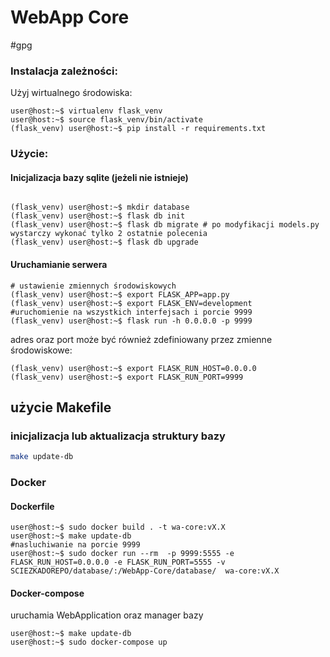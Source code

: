 # WebApp Core
#gpg

### Instalacja zależności:

Użyj wirtualnego środowiska:

```console
user@host:~$ virtualenv flask_venv
user@host:~$ source flask_venv/bin/activate
(flask_venv) user@host:~$ pip install -r requirements.txt

```

### Użycie:

#### Inicjalizacja bazy sqlite (jeżeli nie istnieje)

```console

(flask_venv) user@host:~$ mkdir database
(flask_venv) user@host:~$ flask db init
(flask_venv) user@host:~$ flask db migrate # po modyfikacji models.py wystarczy wykonać tylko 2 ostatnie polecenia 
(flask_venv) user@host:~$ flask db upgrade

```

#### Uruchamianie serwera

```console
# ustawienie zmiennych środowiskowych
(flask_venv) user@host:~$ export FLASK_APP=app.py 
(flask_venv) user@host:~$ export FLASK_ENV=development
#uruchomienie na wszystkich interfejsach i porcie 9999
(flask_venv) user@host:~$ flask run -h 0.0.0.0 -p 9999
```

adres oraz port może być również zdefiniowany przez zmienne środowiskowe:

```console
(flask_venv) user@host:~$ export FLASK_RUN_HOST=0.0.0.0
(flask_venv) user@host:~$ export FLASK_RUN_PORT=9999
```

## użycie Makefile

### inicjalizacja lub  aktualizacja struktury bazy 

```bash
make update-db
```

### Docker

#### Dockerfile

```console
user@host:~$ sudo docker build . -t wa-core:vX.X
user@host:~$ make update-db
#nasluchiwanie na porcie 9999
user@host:~$ sudo docker run --rm  -p 9999:5555 -e FLASK_RUN_HOST=0.0.0.0 -e FLASK_RUN_PORT=5555 -v SCIEZKADOREPO/database/:/WebApp-Core/database/  wa-core:vX.X
```

#### Docker-compose

uruchamia WebApplication oraz manager bazy 

```console
user@host:~$ make update-db
user@host:~$ sudo docker-compose up
```
